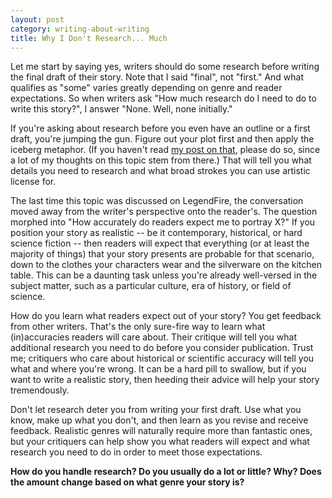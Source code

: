 ```yaml
---
layout: post
category: writing-about-writing
title: Why I Don't Research... Much
---
```


Let me start by saying yes, writers should do some research before writing the final draft of their story. Note that I said "final", not "first." And what qualifies as "some" varies greatly depending on genre and reader expectations. So when writers ask "How much research do I need to do to write this story?", I answer "None. Well, none initially."

<!--excerpt-->

If you're asking about research before you even have an outline or a first draft, you're jumping the gun. Figure out your plot first and then apply the iceberg metaphor. (If you haven't read [my post on that](https://apprenticewordsmith.com//2017/02/21/iceberg/), please do so, since a lot of my thoughts on this topic stem from there.) That will tell you what details you need to research and what broad strokes you can use artistic license for.

The last time this topic was discussed on LegendFire, the conversation moved away from the writer's perspective onto the reader's. The question morphed into "How accurately do readers expect me to portray X?" If you position your story as realistic -- be it contemporary, historical, or hard science fiction -- then readers will expect that everything (or at least the majority of things) that your story presents are probable for that scenario, down to the clothes your characters wear and the silverware on the kitchen table. This can be a daunting task unless you're already well-versed in the subject matter, such as a particular culture, era of history, or field of science.

How do you learn what readers expect out of your story? You get feedback from other writers. That's the only sure-fire way to learn what (in)accuracies readers will care about. Their critique will tell you what additional research you need to do before you consider publication. Trust me; critiquers who care about historical or scientific accuracy will tell you what and where you're wrong. It can be a hard pill to swallow, but if you want to write a realistic story, then heeding their advice will help your story tremendously.

Don't let research deter you from writing your first draft. Use what you know, make up what you don't, and then learn as you revise and receive feedback. Realistic genres will naturally require more than fantastic ones, but your critiquers can help show you what readers will expect and what research you need to do in order to meet those expectations.

**How do you handle research? Do you usually do a lot or little? Why? Does the amount change based on what genre your story is?**

